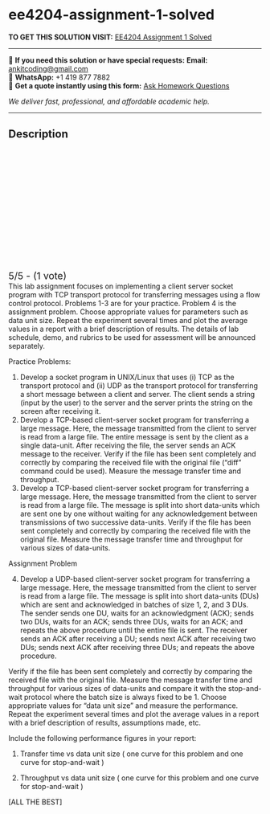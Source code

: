 # ee4204-assignment-1-solved
**TO GET THIS SOLUTION VISIT:** [EE4204 Assignment 1 Solved](https://www.ankitcodinghub.com/product/ee4204-assignment-1-solved/)


---

📩 **If you need this solution or have special requests:** **Email:** ankitcoding@gmail.com  
📱 **WhatsApp:** +1 419 877 7882  
📄 **Get a quote instantly using this form:** [Ask Homework Questions](https://www.ankitcodinghub.com/services/ask-homework-questions/)

*We deliver fast, professional, and affordable academic help.*

---

<h2>Description</h2>



<div class="kk-star-ratings kksr-auto kksr-align-center kksr-valign-top" data-payload="{&quot;align&quot;:&quot;center&quot;,&quot;id&quot;:&quot;91280&quot;,&quot;slug&quot;:&quot;default&quot;,&quot;valign&quot;:&quot;top&quot;,&quot;ignore&quot;:&quot;&quot;,&quot;reference&quot;:&quot;auto&quot;,&quot;class&quot;:&quot;&quot;,&quot;count&quot;:&quot;1&quot;,&quot;legendonly&quot;:&quot;&quot;,&quot;readonly&quot;:&quot;&quot;,&quot;score&quot;:&quot;5&quot;,&quot;starsonly&quot;:&quot;&quot;,&quot;best&quot;:&quot;5&quot;,&quot;gap&quot;:&quot;4&quot;,&quot;greet&quot;:&quot;Rate this product&quot;,&quot;legend&quot;:&quot;5\/5 - (1 vote)&quot;,&quot;size&quot;:&quot;24&quot;,&quot;title&quot;:&quot;EE4204 Assignment 1 Solved&quot;,&quot;width&quot;:&quot;138&quot;,&quot;_legend&quot;:&quot;{score}\/{best} - ({count} {votes})&quot;,&quot;font_factor&quot;:&quot;1.25&quot;}">

<div class="kksr-stars">

<div class="kksr-stars-inactive">
            <div class="kksr-star" data-star="1" style="padding-right: 4px">


<div class="kksr-icon" style="width: 24px; height: 24px;"></div>
        </div>
            <div class="kksr-star" data-star="2" style="padding-right: 4px">


<div class="kksr-icon" style="width: 24px; height: 24px;"></div>
        </div>
            <div class="kksr-star" data-star="3" style="padding-right: 4px">


<div class="kksr-icon" style="width: 24px; height: 24px;"></div>
        </div>
            <div class="kksr-star" data-star="4" style="padding-right: 4px">


<div class="kksr-icon" style="width: 24px; height: 24px;"></div>
        </div>
            <div class="kksr-star" data-star="5" style="padding-right: 4px">


<div class="kksr-icon" style="width: 24px; height: 24px;"></div>
        </div>
    </div>

<div class="kksr-stars-active" style="width: 138px;">
            <div class="kksr-star" style="padding-right: 4px">


<div class="kksr-icon" style="width: 24px; height: 24px;"></div>
        </div>
            <div class="kksr-star" style="padding-right: 4px">


<div class="kksr-icon" style="width: 24px; height: 24px;"></div>
        </div>
            <div class="kksr-star" style="padding-right: 4px">


<div class="kksr-icon" style="width: 24px; height: 24px;"></div>
        </div>
            <div class="kksr-star" style="padding-right: 4px">


<div class="kksr-icon" style="width: 24px; height: 24px;"></div>
        </div>
            <div class="kksr-star" style="padding-right: 4px">


<div class="kksr-icon" style="width: 24px; height: 24px;"></div>
        </div>
    </div>
</div>


<div class="kksr-legend" style="font-size: 19.2px;">
            5/5 - (1 vote)    </div>
    </div>
<div class="page" title="Page 1">
<div class="layoutArea">
<div class="column">
This lab assignment focuses on implementing a client server socket program with TCP transport protocol for transferring messages using a flow control protocol. Problems 1-3 are for your practice. Problem 4 is the assignment problem. Choose appropriate values for parameters such as data unit size. Repeat the experiment several times and plot the average values in a report with a brief description of results. The details of lab schedule, demo, and rubrics to be used for assessment will be announced separately.

Practice Problems:

<ol>
<li>Develop a socket program in UNIX/Linux that uses (i) TCP as the transport protocol and (ii) UDP as the transport protocol for transferring a short message between a client and server. The client sends a string (input by the user) to the server and the server prints the string on the screen after receiving it.</li>
<li>Develop a TCP-based client-server socket program for transferring a large message. Here, the message transmitted from the client to server is read from a large file. The entire message is sent by the client as a single data-unit. After receiving the file, the server sends an ACK message to the receiver. Verify if the file has been sent completely and correctly by comparing the received file with the original file (“diff” command could be used). Measure the message transfer time and throughput.</li>
<li>Develop a TCP-based client-server socket program for transferring a large message. Here, the message transmitted from the client to server is read from a large file. The message is split into short data-units which are sent one by one without waiting for any acknowledgement between transmissions of two successive data-units. Verify if the file has been sent completely and correctly by comparing the received file with the original file. Measure the message transfer time and throughput for various sizes of data-units.</li>
</ol>
</div>
</div>
</div>
<div class="page" title="Page 2">
<div class="layoutArea">
<div class="column">
Assignment Problem

4. Develop a UDP-based client-server socket program for transferring a large message. Here, the message transmitted from the client to server is read from a large file. The message is split into short data-units (DUs) which are sent and acknowledged in batches of size 1, 2, and 3 DUs. The sender sends one DU, waits for an acknowledgment (ACK); sends two DUs, waits for an ACK; sends three DUs, waits for an ACK; and repeats the above procedure until the entire file is sent. The receiver sends an ACK after receiving a DU; sends next ACK after receiving two DUs; sends next ACK after receiving three DUs; and repeats the above procedure.

Verify if the file has been sent completely and correctly by comparing the received file with the original file. Measure the message transfer time and throughput for various sizes of data-units and compare it with the stop-and-wait protocol where the batch size is always fixed to be 1. Choose appropriate values for “data unit size” and measure the performance. Repeat the experiment several times and plot the average values in a report with a brief description of results, assumptions made, etc.

Include the following performance figures in your report:

1) Transfer time vs data unit size ( one curve for this problem and one curve for stop-and-wait )

2) Throughput vs data unit size ( one curve for this problem and one curve for stop-and-wait )

[ALL THE BEST]

</div>
</div>
</div>

